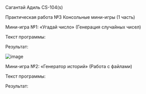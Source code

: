Сагантай Адиль CS-104(s)

Практическая работа №3 Консольные мини-игры (1 часть)

Мини-игра №1: «Угадай число» (Генерация случайных чисел)

Текст программы:

Результат:

![image](https://github.com/user-attachments/assets/c6e23a8a-aeba-4202-b360-ae1716902454)



Мини-игра №2: «Генератор историй» (Работа с файлами)

Текст программы:

Результат: 


